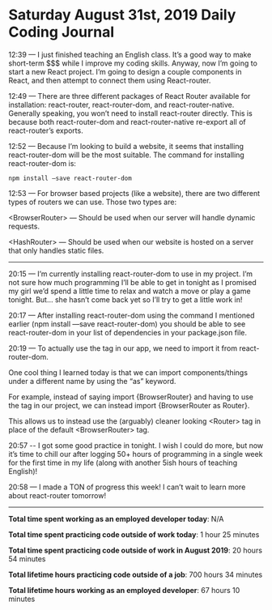 # Saturday August 31st, 2019 Daily Coding Journal
12:39 — I just finished teaching an English class. It’s a good way to make short-term $$$ while I improve my coding skills. Anyway, now I’m going to start a new React project. I’m going to design a couple components in React, and then attempt to connect them using React-router.

12:49 — There are three different packages of React Router available for installation: react-router, react-router-dom, and react-router-native. Generally speaking, you won’t need to install react-router directly. This is because both react-router-dom and react-router-native re-export all of react-router’s exports.

12:52 — Because I’m looking to build a website, it seems that installing react-router-dom will be the most suitable. The command for installing react-router-dom is:
```
npm install —save react-router-dom
```

12:53 — For browser based projects (like a website), there are two different types of routers we can use. Those two types are:

\<BrowserRouter> — Should be used when our server will handle dynamic requests.

\<HashRouter> — Should be used when our website is hosted on a server that only handles static files.

___

20:15 — I’m currently installing react-router-dom to use in my project. I’m not sure how much programming I’ll be able to get in tonight as I promised my girl we’d spend a little time to relax and watch a move or play a game tonight. But… she hasn’t come back yet so I’ll try to get a little work in!

20:17 — After installing react-router-dom using the command I mentioned earlier (npm install —save react-router-dom) you should be able to see react-router-dom in your list of dependencies in your package.json file.

20:19 — To actually use the <BrowserRouter> tag in our app, we need to import it from react-router-dom.

One cool thing I learned today is that we can import components/things under a different name by using the “as” keyword.

For example, instead of saying import {BrowserRouter} and having to use the <BrowserRouter> tag in our project, we can instead import {BrowserRouter as Router}.

This allows us to instead use the (arguably) cleaner looking \<Router> tag in place of the default \<BrowserRouter> tag.

20:57 -- I got some good practice in tonight. I wish I could do more, but now it’s time to chill our after logging 50+ hours of programming in a single week for the first time in my life (along with another 5ish hours of teaching English)!

20:58 — I made a TON of progress this week! I can’t wait to learn more about react-router tomorrow!

___
**Total time spent working as an employed developer today**: N/A

**Total time spent practicing code outside of work today**: 1 hour 25 minutes

**Total time spent practicing code outside of work in August 2019**: 20 hours 54 minutes

**Total lifetime hours practicing code outside of a job**: 700 hours 34 minutes

**Total lifetime hours working as an employed developer**: 67 hours 10 minutes